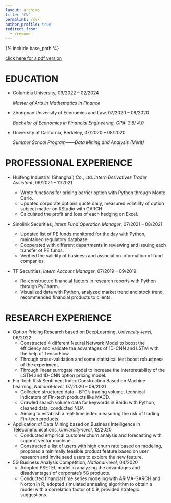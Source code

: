 ```yaml
---
layout: archive
title: "CV"
permalink: /cv/
author_profile: true
redirect_from:
  - /resume
---
```


{% include base_path %}

[click here for a pdf version](https://wangyiwei1999.github.io/files/CV.pdf)

EDUCATION
=======
* Columbia University, 09/2022 – 02/2024

  _Master of Arts in Mathematics in Finance_ 
  
* Zhongnan University of Economics and Law, 07/2020 – 08/2020

  _Bachelor of Economics in Financial Engineering, GPA: 3.8/ 4.0_
  
* University of California, Berkeley, 07/2020 – 08/2020

  _Summer School Program——Data Mining and Analysis (Merit)_
  
PROFESSIONAL EXPERIENCE
======
* Huifeng Industrial (Shanghai) Co., Ltd. _Intern Derivatives Trader Assistant_, 09/2021 – 11/2021

    * Wrote functions for pricing barrier option with Python through Monte Carlo.
    * Updated corporate options quote daily, measured volatility of option subject matter on RStudio with GARCH. 
    * Calculated the profit and loss of each hedging on Excel.

* Sinolink Securities, _Intern Fund Operation Manager_, 07/2021 – 08/2021

    * Updated list of PE funds monitored for the day with Python, maintained regulatory database. 
    * Cooperated with different departments in reviewing and issuing each transfer of PE funds. 
    * Verified the validity of business and association information of fund companies.

* TF Securities, _Intern Account Manager_, 07/2019 – 09/2019

    * Re-constructed financial factors in research reports with Python through PyCharm.
    * Visualized data with Python, analyzed market trend and stock trend, recommended financial products to clients.

RESEARCH EXPERIENCE
======
* Option Pricing Research based on DeepLearning, _University-level_, 06/2022
  * Constructed 4 different Neural Network Model to boost the efficiency and validate the advantages of 1D-CNN and LSTM with the help of TensorFlow.
  * Through cross-validation and some statistical test boost robustness of the experiment.
  * Through linear surrogate model to increase the interpretability of the LSTM and 1D-CNN option pricing model.
* Fin-Tech Risk Sentiment Index Construction Based on Machine Learning, _National-level_, 07/2020 – 09/2021
  * Collected structured data – BTC’s trading volume, technical indicators of Fin-tech products like MACD. 
  * Crawled search volume data for keywords in Baidu with Python, cleaned data, conducted NLP.
  * Aiming to establish a real-time index measuring the risk of trading Fin-tech products.
* Application of Data Mining based on Business Intelligence in Telecommunications, _University-level_, 12/2020
  * Conducted empirical customer churn analysis and forecasting with support vector machine.
  * Constructed a list of users with high churn rate based on modeling, proposed a minimally feasible product feature based on user research and invite seed users to explore the new feature.
* 5G Business Analysis Competition, _National-level_, 04/2020
  * Adopted PSETEL model in analyzing the advantages and disadvantages of corporate’s 5G products.
  * Conducted financial time series modeling with ARIMA-GARCH and Norton in R, adopted simulated annealing algorithm to obtain a model with a correlation factor of 0.9, provided strategic suggestions.

